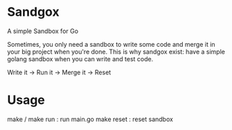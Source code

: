 # Sandgox
A simple Sandbox for Go

Sometimes, you only need a sandbox to write some code and merge it in your big project when you're done.
This is why sandgox exist: have a simple golang sandbox when you can write and test code.

Write it -> Run it -> Merge it -> Reset

# Usage

make / make run : run main.go
make reset      : reset sandbox

